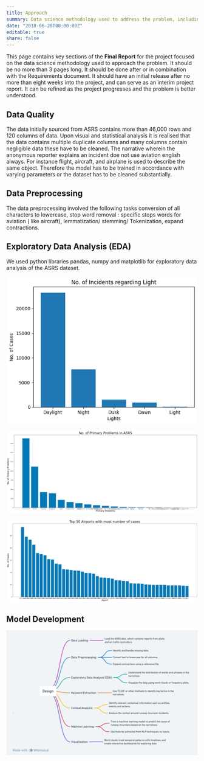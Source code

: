 ```yaml
---
title: Approach
summary: Data science methodology used to address the problem, including data preprocessing steps, exploratory data analysis, feature engineering techniques, machine learning models, and evaluation metrics.
date: "2018-06-28T00:00:00Z"
editable: true
share: false
---
```


This page contains key sections of the **Final Report** for the project focused on the data science methodology used to approach the problem.  It should be no more than 3 pages long.  It should be done after or in combination with the Requirements document.  It should have an initial release after no more than eight weeks into the project, and can serve as an interim project report.  It can be refined as the project progresses and the problem is better understood.  

## Data Quality

The data initially sourced from ASRS contains more than 46,000 rows and 120 columns of data. Upon visual and statistical analysis it is realised that the data contains multiple duplicate columns and many columns contain negligible data these have to be cleaned. The narrative wherein the anonymous reporter explains an incident doe not use aviation english always. For instance flight, aircraft, and airplane is used to describe the same object. Therefore the model has to be trained in accordance with varying parameters or the dataset has to be cleaned substantially. 

## Data Preprocessing

The data preprocessing involved the following tasks conversion of all characters to lowercase, stop word removal : specific stops words for aviation ( like aircraft), lemmatization/ stemming/ Tokenization, expand contractions.

## Exploratory Data Analysis (EDA)

We used python libraries pandas, numpy and matplotlib for exploratory data analysis of the ASRS dataset.

![Number of incidents regarding light](https://raw.githubusercontent.com/ckids-datafirst/2023-fall-aviation-safety/main/content/images/noofincidents.png)

![Number of primary problems](https://raw.githubusercontent.com/ckids-datafirst/2023-fall-aviation-safety/main/content/images/numberofproblems.png)

![Top 50 airports with most cases](https://raw.githubusercontent.com/ckids-datafirst/2023-fall-aviation-safety/main/content/images/noofcases.png)

## Model Development

![Method Architecture](https://raw.githubusercontent.com/ckids-datafirst/2023-fall-aviation-safety/main/content/images/methodarchdiagram.png)